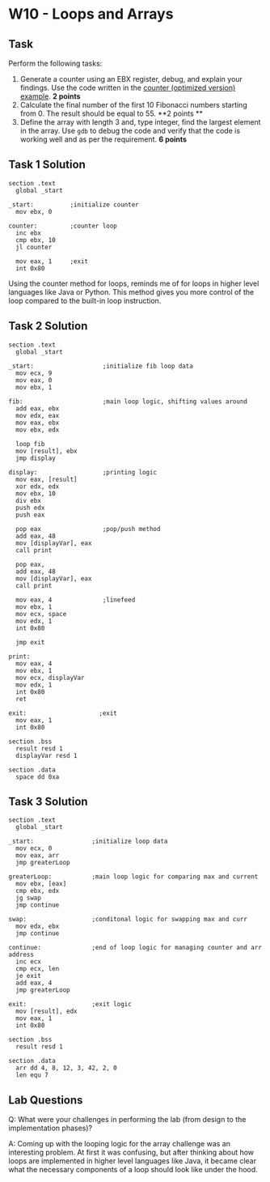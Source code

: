 # W10 - Loops and Arrays

## Task

Perform the following tasks:

1. Generate a counter using an EBX register, debug, and explain your findings. Use the code written in the  [counter (optimized version) example](https://htmlpreview.github.io/?https://github.com/d-khan/assembly/blob/main/loops-arrays/Lecture.html).  **2 points**
2. Calculate the final number of the first 10 Fibonacci numbers starting from 0. The result should be equal to 55. **2 points **
3. Define the array with length 3 and, type integer, find the largest element in the array. Use `gdb` to debug the code and verify that the code is working well and as per the requirement. **6 points**

## Task 1 Solution

```assembly
section .text
  global _start

_start:          ;initialize counter
  mov ebx, 0

counter:         ;counter loop
  inc ebx
  cmp ebx, 10
  jl counter 

  mov eax, 1     ;exit
  int 0x80
```

Using the counter method for loops, reminds me of for loops in higher level languages like Java or Python.  This method gives you more control of the loop compared to the built-in loop instruction.

## Task 2 Solution

```assembly
section .text
  global _start

_start:                   ;initialize fib loop data
  mov ecx, 9
  mov eax, 0
  mov ebx, 1

fib:                      ;main loop logic, shifting values around
  add eax, ebx
  mov edx, eax
  mov eax, ebx 
  mov ebx, edx
  
  loop fib
  mov [result], ebx
  jmp display

display:                  ;printing logic
  mov eax, [result]
  xor edx, edx
  mov ebx, 10
  div ebx
  push edx
  push eax

  pop eax                 ;pop/push method
  add eax, 48
  mov [displayVar], eax
  call print

  pop eax,
  add eax, 48
  mov [displayVar], eax
  call print

  mov eax, 4              ;linefeed
  mov ebx, 1
  mov ecx, space
  mov edx, 1
  int 0x80

  jmp exit

print:
  mov eax, 4
  mov ebx, 1
  mov ecx, displayVar
  mov edx, 1
  int 0x80
  ret

exit:                    ;exit
  mov eax, 1
  int 0x80

section .bss
  result resd 1
  displayVar resd 1

section .data
  space dd 0xa
```

## Task 3 Solution

```assembly
section .text
  global _start

_start:                ;initialize loop data
  mov ecx, 0
  mov eax, arr
  jmp greaterLoop

greaterLoop:           ;main loop logic for comparing max and current
  mov ebx, [eax]
  cmp ebx, edx
  jg swap
  jmp continue

swap:                  ;conditonal logic for swapping max and curr
  mov edx, ebx
  jmp continue

continue:              ;end of loop logic for managing counter and arr address
  inc ecx
  cmp ecx, len
  je exit
  add eax, 4
  jmp greaterLoop

exit:                  ;exit logic
  mov [result], edx
  mov eax, 1
  int 0x80

section .bss
  result resd 1

section .data
  arr dd 4, 8, 12, 3, 42, 2, 0
  len equ 7
```

## Lab Questions

Q: What were your challenges in performing the lab (from design to the implementation phases)?

A: Coming up with the looping logic for the array challenge was an interesting problem.  At first it was confusing, but after thinking about how loops are implemented in higher level languages like Java, it became clear what the necessary components of a loop should look like under the hood.
